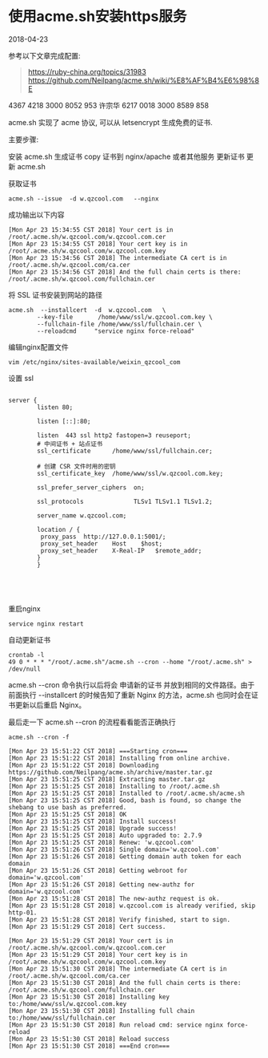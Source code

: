
# 使用acme.sh安装https服务

2018-04-23

参考以下文章完成配置:
> https://ruby-china.org/topics/31983
> https://github.com/Neilpang/acme.sh/wiki/%E8%AF%B4%E6%98%8E

4367 4218 3000 8052 953
许宗华
6217 0018 3000 8589 858


acme.sh 实现了 acme 协议, 可以从 letsencrypt 生成免费的证书.

主要步骤:

安装 acme.sh
生成证书
copy 证书到 nginx/apache 或者其他服务
更新证书
更新 acme.sh

获取证书

```
acme.sh --issue  -d w.qzcool.com   --nginx

```
成功输出以下内容

```
[Mon Apr 23 15:34:55 CST 2018] Your cert is in  /root/.acme.sh/w.qzcool.com/w.qzcool.com.cer
[Mon Apr 23 15:34:55 CST 2018] Your cert key is in  /root/.acme.sh/w.qzcool.com/w.qzcool.com.key
[Mon Apr 23 15:34:56 CST 2018] The intermediate CA cert is in  /root/.acme.sh/w.qzcool.com/ca.cer
[Mon Apr 23 15:34:56 CST 2018] And the full chain certs is there:  /root/.acme.sh/w.qzcool.com/fullchain.cer

```

将 SSL 证书安装到网站的路径

```
acme.sh  --installcert  -d  w.qzcool.com   \
        --key-file   	 /home/www/ssl/w.qzcool.com.key \
        --fullchain-file /home/www/ssl/fullchain.cer \
        --reloadcmd     "service nginx force-reload"
```
编辑nginx配置文件

```
vim /etc/nginx/sites-available/weixin_qzcool_com

```

设置 ssl

```

server {
        listen 80;

        listen [::]:80;

        listen  443 ssl http2 fastopen=3 reuseport;
        # 中间证书 + 站点证书
        ssl_certificate      /home/www/ssl/fullchain.cer;

        # 创建 CSR 文件时用的密钥
        ssl_certificate_key  /home/www/ssl/w.qzcool.com.key;

        ssl_prefer_server_ciphers  on;

        ssl_protocols              TLSv1 TLSv1.1 TLSv1.2;

        server_name w.qzcool.com;

        location / {
         proxy_pass  http://127.0.0.1:5001/;
         proxy_set_header    Host    $host;
         proxy_set_header    X-Real-IP   $remote_addr;
        }
        }





```

重启nginx

```
service nginx restart
```

自动更新证书
```
crontab -l
49 0 * * * "/root/.acme.sh"/acme.sh --cron --home "/root/.acme.sh" > /dev/null
```

acme.sh --cron 命令执行以后将会 申请新的证书 并放到相同的文件路径。由于前面执行 --installcert 的时候告知了重新 Nginx 的方法，acme.sh 也同时会在证书更新以后重启 Nginx。


最后走一下 acme.sh --cron 的流程看看能否正确执行

```
acme.sh --cron -f
```

```
[Mon Apr 23 15:51:22 CST 2018] ===Starting cron===
[Mon Apr 23 15:51:22 CST 2018] Installing from online archive.
[Mon Apr 23 15:51:22 CST 2018] Downloading https://github.com/Neilpang/acme.sh/archive/master.tar.gz
[Mon Apr 23 15:51:25 CST 2018] Extracting master.tar.gz
[Mon Apr 23 15:51:25 CST 2018] Installing to /root/.acme.sh
[Mon Apr 23 15:51:25 CST 2018] Installed to /root/.acme.sh/acme.sh
[Mon Apr 23 15:51:25 CST 2018] Good, bash is found, so change the shebang to use bash as preferred.
[Mon Apr 23 15:51:25 CST 2018] OK
[Mon Apr 23 15:51:25 CST 2018] Install success!
[Mon Apr 23 15:51:25 CST 2018] Upgrade success!
[Mon Apr 23 15:51:25 CST 2018] Auto upgraded to: 2.7.9
[Mon Apr 23 15:51:25 CST 2018] Renew: 'w.qzcool.com'
[Mon Apr 23 15:51:26 CST 2018] Single domain='w.qzcool.com'
[Mon Apr 23 15:51:26 CST 2018] Getting domain auth token for each domain
[Mon Apr 23 15:51:26 CST 2018] Getting webroot for domain='w.qzcool.com'
[Mon Apr 23 15:51:26 CST 2018] Getting new-authz for domain='w.qzcool.com'
[Mon Apr 23 15:51:28 CST 2018] The new-authz request is ok.
[Mon Apr 23 15:51:28 CST 2018] w.qzcool.com is already verified, skip http-01.
[Mon Apr 23 15:51:28 CST 2018] Verify finished, start to sign.
[Mon Apr 23 15:51:29 CST 2018] Cert success.

[Mon Apr 23 15:51:29 CST 2018] Your cert is in  /root/.acme.sh/w.qzcool.com/w.qzcool.com.cer
[Mon Apr 23 15:51:29 CST 2018] Your cert key is in  /root/.acme.sh/w.qzcool.com/w.qzcool.com.key
[Mon Apr 23 15:51:30 CST 2018] The intermediate CA cert is in  /root/.acme.sh/w.qzcool.com/ca.cer
[Mon Apr 23 15:51:30 CST 2018] And the full chain certs is there:  /root/.acme.sh/w.qzcool.com/fullchain.cer
[Mon Apr 23 15:51:30 CST 2018] Installing key to:/home/www/ssl/w.qzcool.com.key
[Mon Apr 23 15:51:30 CST 2018] Installing full chain to:/home/www/ssl/fullchain.cer
[Mon Apr 23 15:51:30 CST 2018] Run reload cmd: service nginx force-reload
[Mon Apr 23 15:51:30 CST 2018] Reload success
[Mon Apr 23 15:51:30 CST 2018] ===End cron===

```
